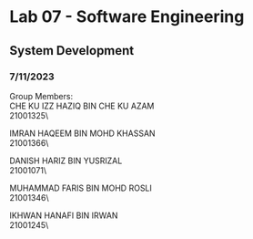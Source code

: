 # Lab 07 - Software Engineering
## System Development
### 7/11/2023

Group Members:\
CHE KU IZZ HAZIQ BIN CHE KU AZAM\
21001325\

IMRAN HAQEEM BIN MOHD KHASSAN\
21001366\

DANISH HARIZ BIN YUSRIZAL\
21001071\

MUHAMMAD FARIS BIN MOHD ROSLI\
21001346\

IKHWAN HANAFI BIN IRWAN\
21001245\